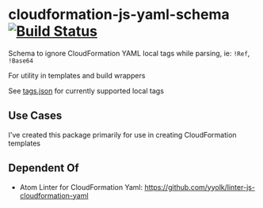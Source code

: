# cloudformation-js-yaml-schema [![Build Status](https://travis-ci.org/yyolk/cloudformation-js-yaml-schema.svg?branch=master)](https://travis-ci.org/yyolk/cloudformation-js-yaml-schema)

Schema to ignore CloudFormation YAML local tags while parsing, ie: `!Ref`, `!Base64`

For utility in templates and build wrappers

See [tags.json](./tags.json) for currently supported local tags

## Use Cases

I've created this package primarily for use in creating CloudFormation templates


## Dependent Of

- Atom Linter for CloudFormation Yaml: https://github.com/yyolk/linter-js-cloudformation-yaml
